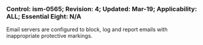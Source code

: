 ### Control: ism-0565; Revision: 4; Updated: Mar-19; Applicability: ALL; Essential Eight: N/A
<p>Email servers are configured to block, log and report emails with inappropriate protective markings.</p>